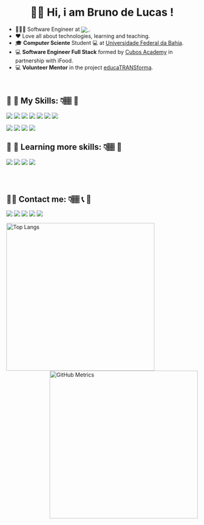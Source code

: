 <div align="center"> 
  <h1> 🧒🏽 Hi, i am Bruno de Lucas !</h1>
</div>


- 👩🏾‍💻 Software Engineer at <a href="(https://carreiras.ifood.com.br/foodtech/)"><img align="center" src="https://img.shields.io/badge/iFood-EA1D2C?style=for-the-badge&logo=ifood&logoColor=white"> </a>.
- ❤️ Love all about technologies, learning and teaching.
- 🎓 **Computer Sciente** Student &#128187; at <a href="(https://dcc.ufba.br/)">Universidade Federal da Bahia</a>.
- &#128187; **Software Engineer Full Stack** formed by <a href="(https://cubos.academy)">Cubos Academy</a> in partnership with iFood.
- &#128187; **Volunteer Mentor** in the project <a href="[https://educatransforma.com.br/](https://educatransforma.com.br/)">educaTRANSforma</a>.
<br>


## 🚧 🚀 My Skills: 👇🏽 🚧

<img align="center" src="https://img.shields.io/badge/HTML5-E34F26?style=for-the-badge&logo=html5&logoColor=white"> <img align="center" src="https://img.shields.io/badge/CSS3-1572B6?style=for-the-badge&logo=css3&logoColor=white"> <img align="center" src="https://img.shields.io/badge/JavaScript-323330?style=for-the-badge&logo=javascript&logoColor=F7DF1E"> <img align="center" src="https://img.shields.io/badge/TypeScript-007ACC?style=for-the-badge&logo=typescript&logoColor=white"> <img align="center" src="https://img.shields.io/badge/Node.js-43853D?style=for-the-badge&logo=node.js&logoColor=white"> <img align="center" src="https://img.shields.io/badge/Express.js-404D59?style=for-the-badge"> <img align="center" src="https://img.shields.io/badge/React-20232A?style=for-the-badge&logo=react&logoColor=61DAFB">  

<img align="center" src="https://img.shields.io/badge/PostgreSQL-316192?style=for-the-badge&logo=postgresql&logoColor=white"> <img align="center" src="https://img.shields.io/badge/Node.js-43853D?style=for-the-badge&logo=node.js&logoColor=white"> <img align="center" src="https://img.shields.io/badge/C%2B%2B-00599C?style=for-the-badge&logo=c%2B%2B&logoColor=white"> <img align="center" src="https://img.shields.io/badge/C-00599C?style=for-the-badge&logo=c&logoColor=white"> 



## 🚧 🚀 Learning more skills: 👇🏽 🚧

<img align="center" src="https://img.shields.io/badge/Java-ED8B00?style=for-the-badge&logo=java&logoColor=white"> <img align="center" src="https://img.shields.io/badge/Python-FFD43B?style=for-the-badge&logo=python&logoColor=blue"> <img align="center" src="https://img.shields.io/badge/Dart-0175C2?style=for-the-badge&logo=dart&logoColor=white"> <img align="center" src="https://img.shields.io/badge/Flutter-02569B?style=for-the-badge&logo=flutter&logoColor=white"> 



<br>
<br>

## 👩‍💻 Contact me: 👇🏽 📞 📩

<a href = "mailto: brunnobarbosas@gmail.com" target="_blank"><img src="https://img.shields.io/badge/-Gmail-%23333?style=for-the-badge&logo=gmail&logoColor=white" target="_blank"></a> [<img src="https://img.shields.io/badge/linkedin-%230077B5.svg?&style=for-the-badge&logo=linkedin&logoColor=white" />](https://www.linkedin.com/in/bruno-de-lucas-b-b8b246a1/) [<img src = "https://img.shields.io/badge/facebook-%231877F2.svg?&style=for-the-badge&logo=facebook&logoColor=white">](https://www.facebook.com/delucasB/) [<img src="https://img.shields.io/badge/WhatsApp-25D366?style=for-the-badge&logo=whatsapp&logoColor=white"/>](https://wa.me/5571981703123?text=Ol%C3%A1,%20vim%20pelo%20Github) [<img src="https://img.shields.io/badge/YouTube-FF0000?style=for-the-badge&logo=youtube&logoColor=white"/>](https://www.youtube.com/channel/UC7MDYFpb2qb7gjg9oOpbJFA)




<a href="https://github.com/anuraghazra/github-readme-stats">
      <img alt="Top Langs" align="left" width=390 src="https://github-readme-stats.vercel.app/api/top-langs/?username=brunodelucasbarbosa&hide=TeX&layout=compact&theme=tokyonight&border_color=61dafb&hide_border=true" />
    </a>


<a href="https://github.com/anuraghazra/github-readme-stats">
      <img alt="GitHub Metrics" align="right" width=390 src="https://github-readme-streak-stats.herokuapp.com/?user=brunodelucasbarbosa&theme=tokyonight&border=61dafb&hide_border=true"/>
    </a>

